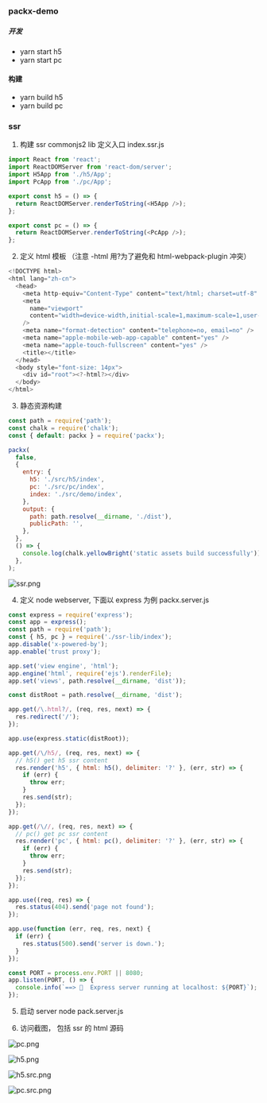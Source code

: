 ### packx-demo

##### 开发

- yarn start h5
- yarn start pc

#### 构建

- yarn build h5
- yarn build pc

### ssr

1.  构建 ssr commonjs2 lib
    定义入口 index.ssr.js

```js
import React from 'react';
import ReactDOMServer from 'react-dom/server';
import H5App from './h5/App';
import PcApp from './pc/App';

export const h5 = () => {
  return ReactDOMServer.renderToString(<H5App />);
};

export const pc = () => {
  return ReactDOMServer.renderToString(<PcApp />);
};
```

2. 定义 html 模板 （注意 -html 用?为了避免和 html-webpack-plugin 冲突）

```js
<!DOCTYPE html>
<html lang="zh-cn">
  <head>
    <meta http-equiv="Content-Type" content="text/html; charset=utf-8" />
    <meta
      name="viewport"
      content="width=device-width,initial-scale=1,maximum-scale=1,user-scalable=no,minimal-ui,viewport-fit=cover"
    />
    <meta name="format-detection" content="telephone=no, email=no" />
    <meta name="apple-mobile-web-app-capable" content="yes" />
    <meta name="apple-touch-fullscreen" content="yes" />
    <title></title>
  </head>
  <body style="font-size: 14px">
    <div id="root"><?-html?></div>
  </body>
</html>

```

3. 静态资源构建

```js
const path = require('path');
const chalk = require('chalk');
const { default: packx } = require('packx');

packx(
  false,
  {
    entry: {
      h5: './src/h5/index',
      pc: './src/pc/index',
      index: './src/demo/index',
    },
    output: {
      path: path.resolve(__dirname, './dist'),
      publicPath: '',
    },
  },
  () => {
    console.log(chalk.yellowBright('static assets build successfully'));
  },
);
```

![ssr.png](https://p1-juejin.byteimg.com/tos-cn-i-k3u1fbpfcp/32a42d9addeb4ceeb8c23ffa07f0ec04~tplv-k3u1fbpfcp-watermark.image)

4. 定义 node webserver, 下面以 express 为例
   packx.server.js

```js
const express = require('express');
const app = express();
const path = require('path');
const { h5, pc } = require('./ssr-lib/index');
app.disable('x-powered-by');
app.enable('trust proxy');

app.set('view engine', 'html');
app.engine('html', require('ejs').renderFile);
app.set('views', path.resolve(__dirname, 'dist'));

const distRoot = path.resolve(__dirname, 'dist');

app.get(/\.html?/, (req, res, next) => {
  res.redirect('/');
});

app.use(express.static(distRoot));

app.get(/\/h5/, (req, res, next) => {
  // h5() get h5 ssr content
  res.render('h5', { html: h5(), delimiter: '?' }, (err, str) => {
    if (err) {
      throw err;
    }
    res.send(str);
  });
});

app.get(/\//, (req, res, next) => {
  // pc() get pc ssr content
  res.render('pc', { html: pc(), delimiter: '?' }, (err, str) => {
    if (err) {
      throw err;
    }
    res.send(str);
  });
});

app.use((req, res) => {
  res.status(404).send('page not found');
});

app.use(function (err, req, res, next) {
  if (err) {
    res.status(500).send('server is down.');
  }
});

const PORT = process.env.PORT || 8080;
app.listen(PORT, () => {
  console.info(`==> 🍺  Express server running at localhost: ${PORT}`);
});
```

5. 启动 server node pack.server.js

6. 访问截图， 包括 ssr 的 html 源码

![pc.png](https://p3-juejin.byteimg.com/tos-cn-i-k3u1fbpfcp/9cbef3ba6fe146d0a68357a250728d72~tplv-k3u1fbpfcp-watermark.image)

![h5.png](https://p1-juejin.byteimg.com/tos-cn-i-k3u1fbpfcp/637e32653d704cedb4d4bf1217c3555a~tplv-k3u1fbpfcp-watermark.image)

![h5.src.png](https://p6-juejin.byteimg.com/tos-cn-i-k3u1fbpfcp/15313a2172c549889cbd61e60e15fc74~tplv-k3u1fbpfcp-watermark.image)

![pc.src.png](https://p3-juejin.byteimg.com/tos-cn-i-k3u1fbpfcp/ee89111ca952483c8a4b239b147e5a5c~tplv-k3u1fbpfcp-watermark.image)
